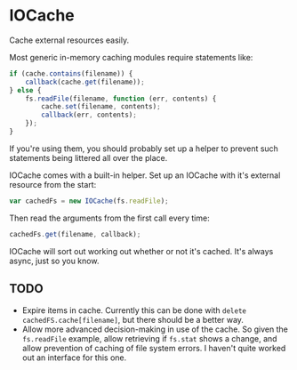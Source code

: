 IOCache
=======
Cache external resources easily.

Most generic in-memory caching modules require statements like:
````javascript
if (cache.contains(filename)) {
    callback(cache.get(filename));
} else {
    fs.readFile(filename, function (err, contents) {
        cache.set(filename, contents);
        callback(err, contents);
    });
}
````
If you're using them, you should probably set up a helper to prevent such
statements being littered all over the place.

IOCache comes with a built-in helper. Set up an IOCache with it's external
resource from the start:
````javascript
var cachedFs = new IOCache(fs.readFile);
````
Then read the arguments from the first call every time:
````javascript
cachedFs.get(filename, callback);
````

IOCache will sort out working out whether or not it's cached. It's always async,
just so you know.

TODO
----
 * Expire items in cache. Currently this can be done with
`delete cachedFS.cache[filename]`, but there should be a better way.
 * Allow more advanced decision-making in use of the cache. So given the
`fs.readFile` example, allow retrieving if `fs.stat` shows a change, and allow
prevention of caching of file system errors. I haven't quite worked out an
interface for this one.
